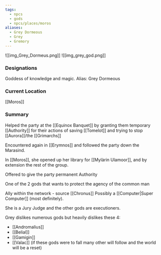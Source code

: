 ```yaml
---
tags:
  - npcs
  - gods
  - npcs/places/moros
aliases:
  - Grey Dormeous
  - Grey
  - Gremory
---
```

![[img_Grey_Dormeus.png]]
![[img_grey_god.png]]
### Designations
Goddess of knowledge and magic. 
Alias: Grey Dormeous 

### Current Location
[[Moros]]

### Summary
Helped the party at the [[Equinox Banquet]] by granting them temporary [[Authority]] for their actions of saving [[Tomelot]] and trying to stop [[Aurora]]/the [[Grimarchs]]

Encountered again in [[Erymnos]] and followed the party down the Marasind.

In [[Moros]], she opened up her library for [[Mylàrin Ulamoor]], and by extension the rest of the group.


Offered to give the party permanent Authority

One of the 2 gods that wants to protect the agency of the common man

Ally within the network - source [[Chronus]]
Possibly a [[Computer|Super Computer]] (most definitely). 

She is a Jury Judge and the other gods are executioners. 


Grey dislikes numerous gods but heavily dislikes these 4:
- [[Andromalius]]
- [[Belial]]
- [[Gamigin]]
- [[Valac]]
(if these gods were to fall many other will follow and the world will be a reset)